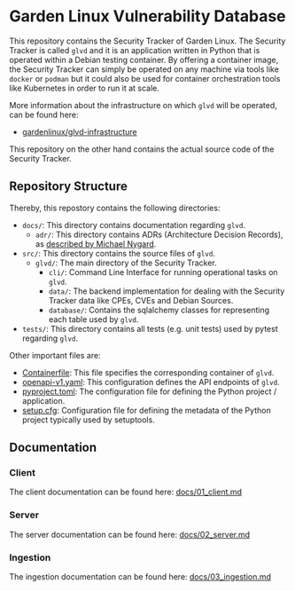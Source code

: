 # Garden Linux Vulnerability Database

This repository contains the Security Tracker of Garden Linux. The Security Tracker is called `glvd` and it is an application written in Python that is operated within a Debian testing container. By offering a container image, the Security Tracker can simply be operated on any machine via tools like `docker` or `podman` but it could also be used for container orchestration tools like Kubernetes in order to run it at scale.

More information about the infrastructure on which `glvd` will be operated, can be found here:
* [gardenlinux/glvd-infrastructure](https://github.com/gardenlinux/glvd-infrastructure)

This repository on the other hand contains the actual source code of the Security Tracker.

## Repository Structure
Thereby, this repostory contains the following directories:

- `docs/`: This directory contains documentation regarding `glvd`.
  - `adr/`: This directory contains ADRs (Architecture Decision Records), as [described by Michael Nygard](http://thinkrelevance.com/blog/2011/11/15/documenting-architecture-decisions).
- `src/`: This directory contains the source files of `glvd`.
  - `glvd/`: The main directory of the Security Tracker.
    - `cli/`: Command Line Interface for running operational tasks on `glvd`.
    - `data/`: The backend implementation for dealing with the Security Tracker data like CPEs, CVEs and Debian Sources.
    - `database/`: Contains the sqlalchemy classes for representing each table used by `glvd`.
- `tests/`: This directory contains all tests (e.g. unit tests) used by pytest regarding `glvd`.

Other important files are:
- [Containerfile](./Containerfile): This file specifies the corresponding container of `glvd`.
- [openapi-v1.yaml](./openapi-v1.yaml): This configuration defines the API endpoints of `glvd`.
- [pyproject.toml](./pyproject.toml): The configuration file for defining the Python project / application.
- [setup.cfg](./setup.cfg): Configuration file for defining the metadata of the Python project typically used by setuptools.

## Documentation

### Client
The client documentation can be found here: [docs/01_client.md](./docs/01_client.md)

### Server
The server documentation can be found here: [docs/02_server.md](./docs/02_server.md)

### Ingestion
The ingestion documentation can be found here: [docs/03_ingestion.md](./docs/03_ingestion.md)
